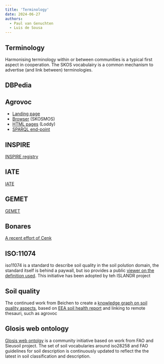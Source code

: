 ```yaml
---
title: 'Terminology'
date: 2024-06-27
authors:
  - Paul van Genuchten
  - Luis de Sousa
---
```


## Terminology

Harmonising terminology within or between communities is a typical first aspect in cooperation. The SKOS vocabulairy is a common mechanism to advertise (and link between) terminologies.  

## DBPedia


## Agrovoc
- [Landing page](https://www.fao.org/agrovoc/)
- [Browser](https://agrovoc.fao.org/browse/agrovoc/en/) (SKOSMOS)
- [HTML pages](https://aims.fao.org/aos/agrovoc.html) (Loddy)
- [SPARQL end-point](https://agrovoc.fao.org/sparql)

## INSPIRE

[INSPIRE registry](https://inspire.ec.europa.eu/registry)

## IATE

[IATE](https://iate.europa.eu/home)

## GEMET

[GEMET](https://www.eionet.europa.eu/gemet/en/about/)

## Bonares

[A recent effort of Cenk](https://github.com/user-attachments/files/16440514/SWdata_catalogue_filtering_Cenk.docx)

## ISO:11074

iso11074 is a standard to describe soil quality in the soil polution domain, the standard itself is behind a paywall, but iso provides a public [viewer on the definition used](https://www.iso.org/obp/ui#iso:std:iso:11074:ed-2:v1:en:term:2.1.1). This initiative has been adopted by teh ISLANDR project

## Soil quality

The continued work from Beichen to create a [knowledge graph on soil quality aspects](https://github.com/soilwise-he/soil-health-knowledge-graph), based on [EEA soil health report](https://op.europa.eu/en/publication-detail/-/publication/1687a21d-9df1-11ed-b508-01aa75ed71a1) and linking to remote thesauri, such as agrovoc

## Glosis web ontology

[Glosis web ontolgy](https://glosis-ld.github.io/glosis/) is a community initiative based on work from FAO and Sieusoil project. The set of soil vocabularies around iso28258 and FAO guidelines for soil description is continuously updated to reflect the the latest in soil classification and description.
